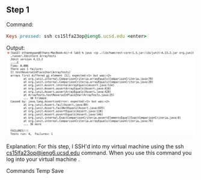 ## Step 1
Command:
```ruby
Keys pressed: ssh cs15lfa23op@ieng6.ucsd.edu <enter>
```
Output:
![Image](Cse15lLab3FirstErrorOutput.png)

Explanation:
For this step, I SSH'd into my virtual machine using the ssh cs15lfa23op@ieng6.ucsd.edu command.
When you use this command you log into your virtual machine .

Commands Temp Save 

```ruby

```
